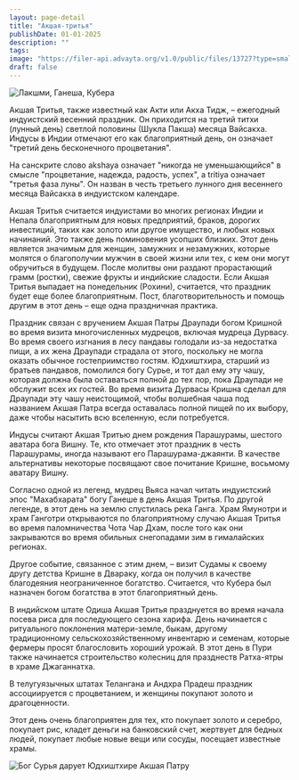 ```yaml
---
layout: page-detail
title: "Акшая-тритья"
publishDate: 01-01-2025
description: ""
tags:
image: "https://filer-api.advayta.org/v1.0/public/files/13727?type=small"
draft: false
---
```


![Лакшми, Ганеша, Кубера](https://filer-api.advayta.org/v1.0/public/files/13727?type=medium "Лакшми, Ганеша, Кубера")  

  
 Акшая Тритья, также известный как Акти или Акха Тидж, – ежегодный индуистский весенний праздник. Он приходится на третий титхи (лунный день) светлой половины (Шукла Пакша) месяца Вайсакха. Индусы в Индии отмечают его как благоприятный день, он означает "третий день бесконечного процветания".

 На санскрите слово akshaya означает "никогда не уменьшающийся" в смысле "процветание, надежда, радость, успех", а tritiya означает "третья фаза луны". Он назван в честь третьего лунного дня весеннего месяца Вайсакха в индуистском календаре.

 Акшая Тритья считается индуистами во многих регионах Индии и Непала благоприятным для новых предприятий, браков, дорогих инвестиций, таких как золото или другое имущество, и любых новых начинаний. Это также день поминовения усопших близких. Этот день является значимым для женщин, замужних и незамужних, которые молятся о благополучии мужчин в своей жизни или тех, с кем они могут обручиться в будущем. После молитвы они раздают прорастающий грамм (ростки), свежие фрукты и индийские сладости. Если Акшая Тритья выпадает на понедельник (Рохини), считается, что праздник будет еще более благоприятным. Пост, благотворительность и помощь другим в этот день – еще одна праздничная практика.

 Праздник связан с вручением Акшая Патры Драупади богом Кришной во время визита многочисленных мудрецов, включая мудреца Дурвасу. Во время своего изгнания в лесу пандавы голодали из-за недостатка пищи, а их жена Драупади страдала от этого, поскольку не могла оказать обычное гостеприимство гостям. Юдхиштхира, старший из братьев пандавов, помолился богу Сурье, и тот дал ему эту чашу, которая должна была оставаться полной до тех пор, пока Драупади не обслужит всех их гостей. Во время визита Дурвасы Кришна сделал для Драупади эту чашу неистощимой, чтобы волшебная чаша под названием Акшая Патра всегда оставалась полной пищей по их выбору, даже чтобы насытить всю вселенную, если потребуется.

 Индусы считают Акшая Тритью днем рождения Парашурамы, шестого аватара бога Вишну. Те, кто отмечает этот праздник в честь Парашурамы, иногда называют его Парашурама-джаянти. В качестве альтернативы некоторые посвящают свое почитание Кришне, восьмому аватару Вишну.

 Согласно одной из легенд, мудрец Вьяса начал читать индуистский эпос "Махабхарата" богу Ганеше в день Акшая Тритья. По другой легенде, в этот день на землю спустилась река Ганга. Храм Ямунотри и храм Ганготри открываются по благоприятному случаю Акшая Тритья во время паломничества Чота Чар Дхам, после того как они закрываются во время обильных снегопадами зим в гималайских регионах.

 Другое событие, связанное с этим днем, – визит Судамы к своему другу детства Кришне в Двараку, когда он получил в качестве благодеяния неограниченное богатство. Считается, что Кубера был назначен богом богатства в этот благоприятный день.

 В индийском штате Одиша Акшая Тритья празднуется во время начала посева риса для последующего сезона харифа. День начинается с ритуального поклонения матери-земле, быкам, другому традиционному сельскохозяйственному инвентарю и семенам, которые фермеры просят благословить хороший урожай. В этот день в Пури также начинается строительство колесниц для празднеств Ратха-ятры в храме Джаганнатха.

 В телугуязычных штатах Телангана и Андхра Прадеш праздник ассоциируется с процветанием, и женщины покупают золото и драгоценности.

 Этот день очень благоприятен для тех, кто покупает золото и серебро, покупает рис, кладет деньги на банковский счет, жертвует для бедных людей, покупает любые новые вещи или сосуды, посещает известные храмы.

  
![Бог Сурья дарует Юдхиштхире Акшая Патру](https://filer-api.advayta.org/v1.0/public/files/13746?type=medium "Бог Сурья дарует Юдхиштхире Акшая Патру")  
  
  
